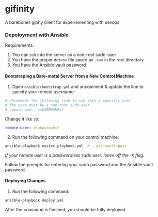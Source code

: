 # gifinity
A barebones giphy client for experiementing with devops

### Depoloyment with Ansible

Requirements:
1. You can `ssh` into the server as a non-root sudo-user
2. You have the proper `dotenv` file saved as `.env` in the root directory
3. You have the Ansible vault password

#### Bootstraping a Bare-metal Server from a New Control Machine

1. Open `ansible/bootstrap.yml` and uncomment & update the line to specify your remote username:

```yml
# Uncomment the following line to ssh into a specific user
# The user must be a non-root sudo-user
# remote-user: <<USERNAME>>
```

Change it like so:

```yml
remote-user: thomascountz
```

2. Run the following command on your control machine:

```bash
ansible-playbook master_playbook.yml -K --ask-vault-pass
```
 _If your remote user is a passwordless sudo user, leave off the `-K` flag._
 
Follow the prompts for entering your sudo password and the Ansible vault password.


#### Deploying Changes 
1. Run the following command:

```bash
ansible-playbook deploy.yml
```

After the command is finished, you should be fully deployed.


